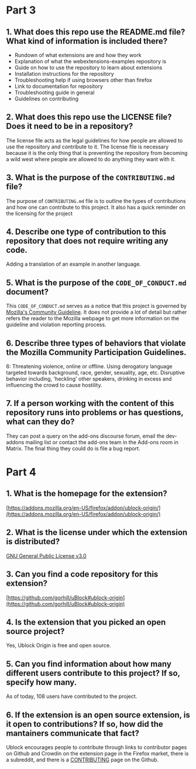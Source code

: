 # Part 3

## 1. What does this repo use the README.md file? What kind of information is included there?
* Rundown of what extensions are and how they work
* Explanation of what the webextensions-examples repository is
* Guide on how to use the repository to learn about extensions
* Installation instructions for the repository
* Troubleshooting help if using browsers other than firefox
* Link to documentation for repository
* Troubleshooting guide in general
* Guidelines on contributing


## 2. What does this repo use the LICENSE file? Does it need to be in a repository?
The license file acts as the legal guidelines for how people are allowed to use the repository and contribute to it. The license file is necessary because it is the only thing that is preventing the repository from becoming a wild west where people are allowed to do anything they want with it.


## 3. What is the purpose of the `CONTRIBUTING.md` file?
The purpose of `CONTRIBUTING.md` file is to outline the types of contributions and how one can contribute to this project. It also has a quick reminder on the licensing for the project


## 4. Describe one type of contribution to this repository that does not require writing any code.
Adding a translation of an example in another language.


## 5. What is the purpose of the `CODE_OF_CONDUCT.md` document?
This `CODE_OF_CONDUCT.md` serves as a notice that this project is governed by [Mozilla's Community Guideline](https://www.mozilla.org/about/governance/policies/participation/). It does not provide a lot of detail but rather refers the reader to the Mozilla webpage to get more information on the guideline and violation reporting process.


## 6. Describe three types of behaviors that violate the Mozilla Community Participation Guidelines.
6: Threatening violence, online or offline. Using derogatory language targeted towards background, race, gender, sexuality, age, etc. Disruptive behavior including, 'heckling' other speakers, drinking in excess and influencing the crowd to cause hostility.


## 7. If a person working with the content of this repository runs into problems or has questions, what can they do?
They can post a query on the add-ons discourse forum, email the dev-addons mailing list or contact the add-ons team in the Add-ons room in Matrix. The final thing they could do is file a bug report.

# Part 4

## 1. What is the homepage for the extension?
[https://addons.mozilla.org/en-US/firefox/addon/ublock-origin/](https://addons.mozilla.org/en-US/firefox/addon/ublock-origin/)

## 2. What is the license under which the extension is distributed?
[GNU General Public License v3.0](https://github.com/gorhill/uBlock/blob/master/LICENSE.txt)

## 3. Can you find a code repository for this extension?
[https://github.com/gorhill/uBlock#ublock-origin](https://github.com/gorhill/uBlock#ublock-origin)

## 4. Is the extension that you picked an open source project?
Yes, Ublock Origin is free and open source.

## 5. Can you find information about how many different users contribute to this project? If so, specify how many.
As of today, 108 users have contributed to the project. 

## 6. If the extension is an open source extension, is it open to contributions? If so, how did the mantainers communicate that fact?
Ublock encourages people to contribute through links to contributor pages on Github and Crowdin on the extension page in the Firefox market, there is a subreddit, and there is a [CONTRIBUTING](https://github.com/gorhill/uBlock/blob/master/CONTRIBUTING.md) page on the Github.